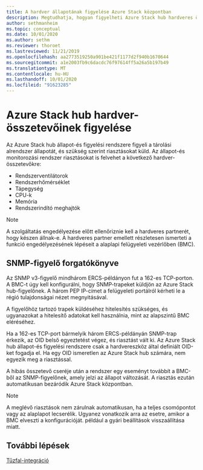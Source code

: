 ```yaml
---
title: A hardver állapotának figyelése Azure Stack központban
description: Megtudhatja, hogyan figyelheti Azure Stack hub hardveres összetevőinek állapotát.
author: sethmanheim
ms.topic: conceptual
ms.date: 10/01/2020
ms.author: sethm
ms.reviewer: thoroet
ms.lastreviewed: 11/21/2019
ms.openlocfilehash: aa2773519250a901be421f1177d2f940b1670644
ms.sourcegitcommit: a1e2003fb9c6dacdc76f97614ff5a26a5b197b49
ms.translationtype: MT
ms.contentlocale: hu-HU
ms.lasthandoff: 10/01/2020
ms.locfileid: "91623285"
---
```

# <a name="monitor-azure-stack-hub-hardware-components"></a>Azure Stack hub hardver-összetevőinek figyelése

Az Azure Stack hub állapot-és figyelési rendszere figyeli a tárolási alrendszer állapotát, és szükség szerint riasztásokat küld. Az állapot-és monitorozási rendszer riasztásokat is felvehet a következő hardver-összetevőkre:

- Rendszerventilátorok
- Rendszerhőmérséklet
- Tápegység
- CPU-k
- Memória
- Rendszerindító meghajtók

> [!NOTE]
> A szolgáltatás engedélyezése előtt ellenőriznie kell a hardveres partnerét, hogy készen állnak-e. A hardveres partner emellett részletesen ismerteti a funkció engedélyezésének lépéseit a alaplapi felügyeleti vezérlőben (BMC).

## <a name="snmp-listener-scenario"></a>SNMP-figyelő forgatókönyve

Az SNMP v3-figyelő mindhárom ERCS-példányon fut a 162-es TCP-porton. A BMC-t úgy kell konfigurálni, hogy SNMP-trapeket küldjön az Azure Stack hub-figyelőnek. A három PEP IP-címet a felügyeleti portálról kérheti le a régió tulajdonságai nézet megnyitásával.

A figyelőhöz tartozó trapek küldéséhez hitelesítés szükséges, és ugyanazokat a hitelesítő adatokat kell használnia, mint az alapszintű BMC eléréséhez.

Ha a 162-es TCP-port bármelyik három ERCS-példányán SNMP-trap érkezik, az OID belső egyeztetést végez, és riasztást vált ki. Az Azure Stack hub állapot-és figyelési rendszere csak a hardvereszköz által definiált OID-ket fogadja el. Ha egy OID ismeretlen az Azure Stack hub számára, nem egyezik meg a riasztással.

A hibás összetevő cseréje után a rendszer egy eseményt továbbít a BMC-ből az SNMP-figyelőnek, amely jelzi az állapot változását. A riasztás ezután automatikusan bezáródik Azure Stack központban.

> [!NOTE]
> A meglévő riasztások nem zárulnak automatikusan, ha a teljes csomópontot vagy az alaplapot lecserélik. Ugyanez vonatkozik arra az esetre, amikor a BMC elveszti a konfigurációját. például a gyári beállítások visszaállítása miatt.

## <a name="next-steps"></a>További lépések

[Tűzfal-integráció](azure-stack-firewall.md)
